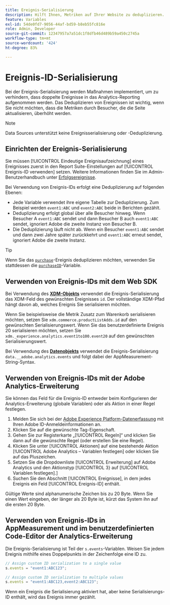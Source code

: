 ```yaml
---
title: Ereignis-Serialisierung
description: Hilft Ihnen, Metriken auf Ihrer Website zu deduplizieren.
feature: Variables
exl-id: 54de0fd7-9056-44af-bd59-b8eb55fc816e
role: Admin, Developer
source-git-commit: 12347957a7a51dc1f8dfb46d489b59a450c2745a
workflow-type: tm+mt
source-wordcount: '424'
ht-degree: 83%

---
```


# Ereignis-ID-Serialisierung

Bei der Ereignis-Serialisierung werden Maßnahmen implementiert, um zu verhindern, dass doppelte Ereignisse in das Analytics-Reporting aufgenommen werden. Das Deduplizieren von Ereignissen ist wichtig, wenn Sie nicht möchten, dass die Metriken durch Besucher, die die Seite aktualisieren, überhöht werden.

>[!NOTE]
>
>Data Sources unterstützt keine Ereignisserialisierung oder -Deduplizierung.

## Einrichten der Ereignis-Serialisierung

Sie müssen [!UICONTROL Eindeutige Ereignisaufzeichnung] eines Ereignisses zuerst in den Report Suite-Einstellungen auf [!UICONTROL Ereignis-ID verwenden] setzen. Weitere Informationen finden Sie im Admin-Benutzerhandbuch unter [Erfolgsereignisse](/help/admin/admin/c-manage-report-suites/c-edit-report-suites/conversion-var-admin/c-success-events/success-event.md).

Bei Verwendung von Ereignis-IDs erfolgt eine Deduplizierung auf folgenden Ebenen:

* Jede Variable verwendet ihre eigene Tabelle zur Deduplizierung. Zum Beispiel werden `event1:ABC` und `event2:ABC` beide in Berichten gezählt.
* Deduplizierung erfolgt global über alle Besucher hinweg. Wenn Besucher A `event1:ABC` sendet und dann Besucher B auch `event1:ABC` sendet, ignoriert Adobe die zweite Instanz von Besucher B.
* Die Deduplizierung läuft nicht ab. Wenn ein Besucher `event1:ABC` sendet und dann zwei Jahre später zurückkehrt und `event1:ABC` erneut sendet, ignoriert Adobe die zweite Instanz.

>[!TIP]
>
>Wenn Sie das [`purchase`](event-purchase.md)-Ereignis deduplizieren möchten, verwenden Sie stattdessen die [`purchaseID`](../purchaseid.md)-Variable.

## Verwenden von Ereignis-IDs mit dem Web SDK

Bei Verwendung des [**XDM-Objekts**](/help/implement/aep-edge/xdm-var-mapping.md) verwendet die Ereignis-Serialisierung das XDM-Feld des gewünschten Ereignisses `id`. Der vollständige XDM-Pfad hängt davon ab, welches Ereignis Sie serialisieren möchten.

Wenn Sie beispielsweise die Metrik Zusatz zum Warenkorb serialisieren möchten, setzen Sie `xdm.commerce.productListAdds.id` auf den gewünschten Serialisierungswert. Wenn Sie das benutzerdefinierte Ereignis 20 serialisieren möchten, setzen Sie `xdm._experience.analytics.event1to100.event20` auf den gewünschten Serialisierungswert.

Bei Verwendung des [**Datenobjekts**](/help/implement/aep-edge/data-var-mapping.md) verwendet die Ereignis-Serialisierung `data.__adobe.analytics.events` und folgt dabei der AppMeasurement-String-Syntax.

## Verwenden von Ereignis-IDs mit der Adobe Analytics-Erweiterung

Sie können das Feld für die Ereignis-ID entweder beim Konfigurieren der Analytics-Erweiterung (globale Variablen) oder als Aktion in einer Regel festlegen.

1. Melden Sie sich bei der [Adobe Experience Platform-Datenerfassung](https://experience.adobe.com/data-collection) mit Ihren Adobe ID-Anmeldeinformationen an.
2. Klicken Sie auf die gewünschte Tag-Eigenschaft.
3. Gehen Sie zur Registerkarte „[!UICONTROL Regeln]“ und klicken Sie dann auf die gewünschte Regel (oder erstellen Sie eine Regel).
4. Klicken Sie unter [!UICONTROL Aktionen] auf eine bestehende Aktion [!UICONTROL Adobe Analytics – Variablen festlegen] oder klicken Sie auf das Pluszeichen.
5. Setzen Sie die Dropdownliste [!UICONTROL Erweiterung] auf Adobe Analytics und den Aktionstyp [!UICONTROL 3} auf [!UICONTROL Variablen festlegen].]
6. Suchen Sie den Abschnitt [!UICONTROL Ereignisse], in dem jedes Ereignis ein Feld [!UICONTROL Ereignis-ID] enthält.

Gültige Werte sind alphanumerische Zeichen bis zu 20 Byte. Wenn Sie einen Wert eingeben, der länger als 20 Byte ist, kürzt das System ihn auf die ersten 20 Byte.

## Verwenden von Ereignis-IDs in AppMeasurement und im benutzerdefinierten Code-Editor der Analytics-Erweiterung

Die Ereignis-Serialisierung ist Teil der `s.events`-Variablen. Weisen Sie jedem Ereignis mithilfe eines Doppelpunkts in der Zeichenfolge eine ID zu.

```js
// Assign custom ID serialization to a single value
s.events = "event1:ABC123";

// Assign custom ID serialization to multiple values
s.events = "event1:ABC123,event2:ABC123";
```

Wenn ein Ereignis die Serialisierung aktiviert hat, aber keine Serialisierungs-ID enthält, wird das Ereignis immer gezählt.
